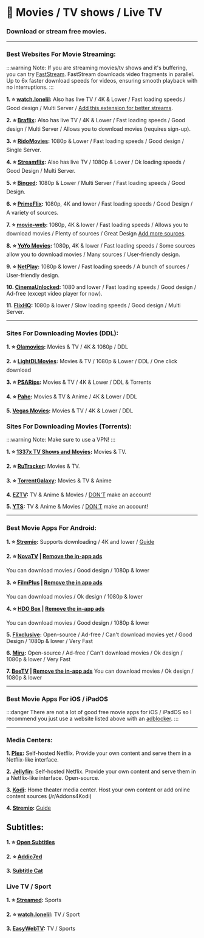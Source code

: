 # 🎦 Movies / TV shows / Live TV
### Download or stream free movies. 


***

### Best Websites For Movie Streaming: 

:::warning Note:
If you are streaming movies/tv shows and it's buffering, you can try [FastStream](https://FastStream.online). FastStream downloads video fragments in parallel. Up to 6x faster download speeds for videos, ensuring smooth playback with no interruptions. 
:::

**1. ⭐ [watch.lonelil](https://watch.lonelil.com/):** Also has live TV / 4K & Lower / Fast loading speeds / Good design / Multi Server / [Add this extension for better streams](https://watch.lonelil.com/onboarding).

**2. ⭐ [Braflix](https://www.braflix.app/):** Also has live TV / 4K & Lower / Fast loading speeds / Good design / Multi Server / Allows you to download movies (requires sign-up).


**3. ⭐ [RidoMovies](https://ridomovies.tv/):** 1080p & Lower / Fast loading speeds / Good design / Single Server.

**4. ⭐ [Streamflix](https://watch.streamflix.one/):** Also has live TV / 1080p & Lower / Ok loading speeds / Good Design / Multi Server.


**5. ⭐ [Binged](https://binged.live/):** 1080p & Lower / Multi Server / Fast loading speeds / Good Design.

**6. ⭐ [PrimeFlix](https://primeflix-web.vercel.app/):** 1080p, 4K and lower / Fast loading speeds / Good Design / A variety of sources.

**7. ⭐ [movie-web](https://erynith.github.io/movie-web-instances/):** 1080p, 4K & lower / Fast loading speeds / Allows you to download movies / Plenty of sources / Great Design [Add more sources](https://pastebin.com/w8Brq2UA).

**8. ⭐ [YoYo Movies](https://yoyomovies.net/):** 1080p, 4K & lower / Fast loading speeds / Some sources allow you to download movies / Many sources / User-friendly design.

**9. ⭐ [NetPlay](https://netplayz.ru/):** 1080p & lower / Fast loading speeds / A bunch of sources / User-friendly design.

**10. [CinemaUnlocked](https://cinemaunlocked.com/home/):** 1080 and lower / Fast loading speeds / Good design / Ad-free (except video player for now).

**11. [FlixHQ](https://flixhq.click/):** 1080p & lower / Slow loading speeds / Good design / Multi Server.

***

### Sites For Downloading Movies (DDL):

**1. ⭐ [Olamovies](https://olamovies.rent/):** Movies & TV / 4K & 1080p / DDL

**2. ⭐ [LightDLMovies](https://lightdl.xyz/):** Movies & TV / 1080p & Lower / DDL / One click download

**3. ⭐ [PSARips](https://psa.wf/):** Movies & TV / 4K & Lower / DDL & Torrents

**4. ⭐ [Pahe](https://pahe.ph/):** Movies & TV & Anime / 4K & Lower / DDL

**5. [Vegas Movies](https://vegamovies.dad/):** Movies & TV / 4K & Lower / DDL

### Sites For Downloading Movies (Torrents):

:::warning Note:
Make sure to use a VPN!
:::

**1. ⭐ [1337x TV Shows and Movies](https://1337x.to/top-100-movies):** Movies & TV.

**2. ⭐ [RuTracker](https://rutracker.org/forum/index.php?c=2):** Movies & TV.

**3. ⭐ [TorrentGalaxy](https://torrentgalaxy.to/):** Movies & TV & Anime

**4. [EZTV](https://eztvx.to/):** TV & Anime & Movies / [DON'T](https://web.archive.org/web/20230729051829/https://thetechzone.online/do-not-register-on-this-torrent-website-filter-your-data-to-hollywood/) make an account!

**5. [YTS](https://yts.mx/):** TV & Anime & Movies / [DON'T](https://web.archive.org/web/20230729051829/https://thetechzone.online/do-not-register-on-this-torrent-website-filter-your-data-to-hollywood/) make an account!



***

### Best Movie Apps For Android:

**1. ⭐ [Stremio](https://stremio.com):** Supports downloading / 4K and lower / [Guide](https://rentry.co/a-guide-to-stremio)

**2. ⭐ [NovaTV](https://www.novatv.app) | [Remove the in-app ads](https://forum.mobilism.org/search.php?st=0&sk=t&sd=d&sr=topics&keywords=novatv&sf=titleonly)**

You can download movies / Good design / 1080p & lower

**3. ⭐ [FilmPlus](https://www.filmplusapp.com) | [Remove the in app ads](https://forum.mobilism.org/search.php?st=0&sk=t&sd=d&sr=topics&keywords=filmplus&sf=titleonly)**

You can download movies / Ok design / 1080p & lower

**4. ⭐ [HDO Box](https://hdo.app) | [Remove the in-app ads](https://forum.mobilism.org/search.php?st=0&sk=t&sd=d&sr=topics&keywords=hdo+box&sf=titleonly)**

You can download movies / Good design / 1080p & lower

**5. [Flixclusive](https://github.com/rhenwinch/Flixclusive):**
Open-source / Ad-free / Can't download movies yet / Good Design / 1080p & lower / Very Fast

**6. [Miru](https://github.com/miru-project/miru-app):**
Open-source / Ad-free / Can't download movies / Ok design / 1080p & lower / Very Fast

**7. [BeeTV](https://www.beetvapp.me) | [Remove the in-app ads](https://forum.mobilism.org/search.php?st=0&sk=t&sd=d&sr=topics&keywords=beetv&sf=titleonly)**
You can download movies / Ok design / 1080p & lower

***

### Best Movie Apps For iOS / iPadOS
:::danger There are not a lot of good free movie apps for iOS / iPadOS so I recommend you just use a website listed above with an [adblocker](https://mediasavvy.pages.dev/Wiki/Adblocking/#adblocking-for-ios--ipados-system-wide).
:::

***

### Media Centers:

**1. [Plex](https://www.plex.tv/):**  Self-hosted Netflix. Provide your own content and serve them in a Netflix-like interface.

**2. [Jellyfin](https://jellyfin.org/):**  Self-hosted Netflix. Provide your own content and serve them in a Netflix-like interface. Open-source.

**3. [Kodi](https://kodi.tv/):** Home theater media center. Host your own content or add online content sources (/r/Addons4Kodi)

**4. [Stremio](https://stremio.com):** [Guide](https://rentry.co/a-guide-to-stremio)

## Subtitles:

**1. ⭐ [Open Subtitles](https://opensubtitles.org/)**

**2. ⭐ [Addic7ed](https://www.addic7ed.com/)**

**3. [Subtitle Cat](https://www.subtitlecat.com/)**

### Live TV / Sport

**1. ⭐ [Streamed](https://streamed.su):** Sports

**2. ⭐ [watch.lonelil](https://watch.lonelil.ru/tv):** TV / Sport

**3. [EasyWebTV](https://zhangboheng.github.io/Easy-Web-TV-M3u8/routes/countries.html):** TV / Sports











